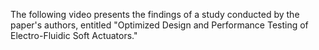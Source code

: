 The following video presents the findings of a study conducted by the paper's authors, entitled "Optimized Design and Performance Testing of Electro-Fluidic Soft Actuators."
